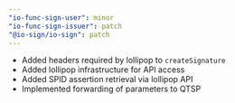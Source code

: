 ```yaml
---
"io-func-sign-user": minor
"io-func-sign-issuer": patch
"@io-sign/io-sign": patch
---
```


- Added headers required by lollipop to `createSignature`
- Added lollipop infrastructure for API access
- Added SPID assertion retrieval via lollipop API
- Implemented forwarding of parameters to QTSP
